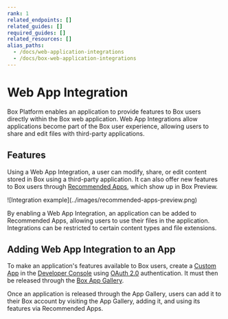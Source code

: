 ```yaml
---
rank: 1
related_endpoints: []
related_guides: []
required_guides: []
related_resources: []
alias_paths:
  - /docs/web-application-integrations
  - /docs/box-web-application-integrations
---
```


# Web App Integration

Box Platform enables an application to provide features to Box users directly
within the Box web application. Web App Integrations allow applications become
part of the Box user experience, allowing users to share and edit files with
third-party applications.

## Features

Using a Web App Integration, a user can modify, share, or edit content stored in
Box using a third-party application. It can also offer new features to Box users
through [Recommended Apps][recommended-apps], which show up in Box Preview.

<ImageFrame border shadow width='600' center>
  ![Integration example](../images/recommended-apps-preview.png)
</ImageFrame>

By enabling a Web App Integration, an application can be added to Recommended
Apps, allowing users to use their files in the application. Integrations can be
restricted to certain content types and file extensions.

## Adding Web App Integration to an App

To make an application's features available to Box users, create a
[Custom App][custom-app] in the [Developer Console][devconsole] using
[OAuth 2.0][oauth2] authentication. It must then be released through the
[Box App Gallery][app-gallery].

Once an application is released through the App Gallery, users can add it to
their Box account by visiting the App Gallery, adding it, and using its features
via Recommended Apps.

[app-gallery]: g://applications/app-gallery
[custom-app]: g://authentication/oauth2/oauth2-setup
[oauth2]: g://authentication/oauth2
[devconsole]: https://app.box.com/developers/console
[recommended-apps]: https://community.box.com/t5/Organizing-and-Tracking-Content/Installing-Recommended-Apps-in-your-Enterprise/ta-p/80134
